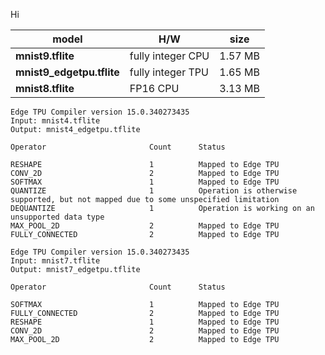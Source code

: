 Hi

model                     | H/W                  | size
--------------------------|----------------------|--------
**mnist9.tflite**         | fully integer CPU    | 1.57 MB
**mnist9_edgetpu.tflite** | fully integer TPU    | 1.65 MB
**mnist8.tflite**         | FP16 CPU             | 3.13 MB


```
Edge TPU Compiler version 15.0.340273435
Input: mnist4.tflite
Output: mnist4_edgetpu.tflite

Operator                       Count      Status

RESHAPE                        1          Mapped to Edge TPU
CONV_2D                        2          Mapped to Edge TPU
SOFTMAX                        1          Mapped to Edge TPU
QUANTIZE                       1          Operation is otherwise supported, but not mapped due to some unspecified limitation
DEQUANTIZE                     1          Operation is working on an unsupported data type
MAX_POOL_2D                    2          Mapped to Edge TPU
FULLY_CONNECTED                2          Mapped to Edge TPU

Edge TPU Compiler version 15.0.340273435
Input: mnist7.tflite
Output: mnist7_edgetpu.tflite

Operator                       Count      Status

SOFTMAX                        1          Mapped to Edge TPU
FULLY_CONNECTED                2          Mapped to Edge TPU
RESHAPE                        1          Mapped to Edge TPU
CONV_2D                        2          Mapped to Edge TPU
MAX_POOL_2D                    2          Mapped to Edge TPU


```
